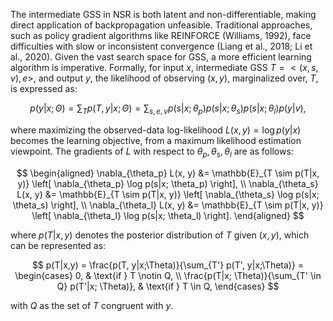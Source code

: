 The intermediate GSS in NSR is both latent and non-differentiable, making direct application of backpropagation unfeasible. Traditional approaches, such as policy gradient algorithms like REINFORCE (Williams, 1992), face difficulties with slow or inconsistent convergence (Liang et al., 2018; Li et al., 2020). Given the vast search space for GSS, a more efficient learning algorithm is imperative. Formally, for input $x$, intermediate GSS $T=<(x, s, v), e>$, and output $y$, the likelihood of observing $(x, y)$, marginalized over, $T$, is expressed as:

$$ p(y|x;\Theta) = \sum_T p(T, y|x;\Theta) = \sum_{s, e, v} p(s|x; \theta_p) p(s|x; \theta_s) p(s|x; \theta_l) p(y|v), $$

where maximizing the observed-data log-likelihood $L(x, y) = \log p(y|x)$ becomes the learning objective, from a maximum likelihood estimation viewpoint. The gradients of $L$ with respect to $\theta_p, \theta_s, \theta_l$ are as follows:

$$ \begin{aligned}
\nabla_{\theta_p} L(x, y) &= \mathbb{E}_{T \sim p(T|x, y)} \left[ \nabla_{\theta_p} \log p(s|x; \theta_p) \right], \\
\nabla_{\theta_s} L(x, y) &= \mathbb{E}_{T \sim p(T|x, y)} \left[ \nabla_{\theta_s} \log p(s|x; \theta_s) \right], \\
\nabla_{\theta_l} L(x, y) &= \mathbb{E}_{T \sim p(T|x, y)} \left[ \nabla_{\theta_l} \log p(s|x; \theta_l) \right].
\end{aligned} $$

where $p(T|x, y)$ denotes the posterior distribution of $T$ given $(x, y)$, which can be represented as:

$$ p(T|x,y) = \frac{p(T, y|x;\Theta)}{\sum_{T'} p(T', y|x;\Theta)} = \begin{cases} 
0, & \text{if } T \notin Q, \\
\frac{p(T|x; \Theta)}{\sum_{T' \in Q} p(T'|x; \Theta)}, & \text{if } T \in Q,
\end{cases} $$

with $Q$ as the set of $T$ congruent with $y$.
